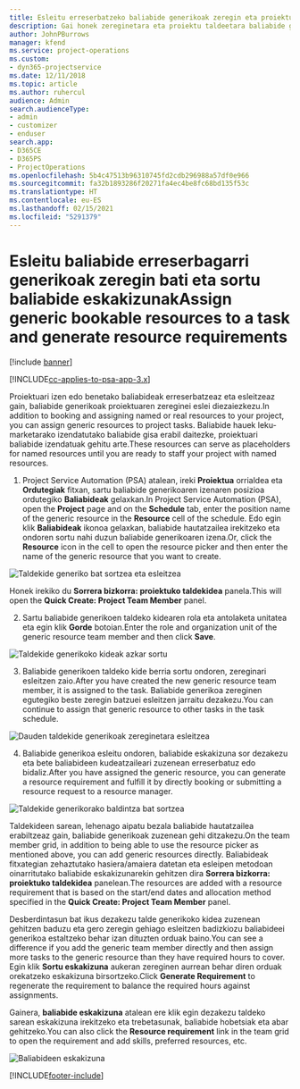 ```yaml
---
title: Esleitu erreserbatzeko baliabide generikoak zeregin eta proiektu talde bati
description: Gai honek zereginetara eta proiektu taldeetara baliabide generikoak erreserbatzeko informazioa eskaintzen du.
author: JohnPBurrows
manager: kfend
ms.service: project-operations
ms.custom:
- dyn365-projectservice
ms.date: 12/11/2018
ms.topic: article
ms.author: ruhercul
audience: Admin
search.audienceType:
- admin
- customizer
- enduser
search.app:
- D365CE
- D365PS
- ProjectOperations
ms.openlocfilehash: 5b4c47513b96310745fd2cdb296988a57df0e966
ms.sourcegitcommit: fa32b1893286f20271fa4ec4be8fc68bd135f53c
ms.translationtype: HT
ms.contentlocale: eu-ES
ms.lasthandoff: 02/15/2021
ms.locfileid: "5291379"
---
```

# <a name="assign-generic-bookable-resources-to-a-task-and-generate-resource-requirements"></a><span data-ttu-id="0ae49-103">Esleitu baliabide erreserbagarri generikoak zeregin bati eta sortu baliabide eskakizunak</span><span class="sxs-lookup"><span data-stu-id="0ae49-103">Assign generic bookable resources to a task and generate resource requirements</span></span> 

[!include [banner](../includes/psa-now-project-operations.md)]

[!INCLUDE[cc-applies-to-psa-app-3.x](../includes/cc-applies-to-psa-app-3x.md)]

<span data-ttu-id="0ae49-104">Proiektuari izen edo benetako baliabideak erreserbatzeaz eta esleitzeaz gain, baliabide generikoak proiektuaren zereginei eslei diezaiezkezu.</span><span class="sxs-lookup"><span data-stu-id="0ae49-104">In addition to booking and assigning named or real resources to your project, you can assign generic resources to project tasks.</span></span> <span data-ttu-id="0ae49-105">Baliabide hauek leku-marketarako izendatutako baliabide gisa erabil daitezke, proiektuari baliabide izendatuak gehitu arte.</span><span class="sxs-lookup"><span data-stu-id="0ae49-105">These resources can serve as placeholders for named resources until you are ready to staff your project with named resources.</span></span> 

1. <span data-ttu-id="0ae49-106">Project Service Automation (PSA) atalean, ireki **Proiektua** orrialdea eta **Ordutegiak** fitxan, sartu baliabide generikoaren izenaren posizioa ordutegiko **Baliabideak** gelaxkan.</span><span class="sxs-lookup"><span data-stu-id="0ae49-106">In Project Service Automation (PSA), open the **Project** page and on the **Schedule** tab, enter the position name of the generic resource in the **Resource** cell of the schedule.</span></span> <span data-ttu-id="0ae49-107">Edo egin klik **Baliabideak** ikonoa gelaxkan, baliabide hautatzailea irekitzeko eta ondoren sortu nahi duzun baliabide generikoaren izena.</span><span class="sxs-lookup"><span data-stu-id="0ae49-107">Or, click the **Resource** icon in the cell to open the resource picker and then enter the name of the generic resource that you want to create.</span></span>

![Taldekide generiko bat sortzea eta esleitzea](media/RM-how-to-9.png)

<span data-ttu-id="0ae49-109">Honek irekiko du **Sorrera bizkorra: proiektuko taldekidea** panela.</span><span class="sxs-lookup"><span data-stu-id="0ae49-109">This will open the **Quick Create: Project Team Member** panel.</span></span> 

2. <span data-ttu-id="0ae49-110">Sartu baliabide generikoen taldeko kidearen rola eta antolaketa unitatea eta egin klik **Gorde** botoian.</span><span class="sxs-lookup"><span data-stu-id="0ae49-110">Enter the role and organization unit of the generic resource team member and then click **Save**.</span></span>

![Taldekide generikoko kideak azkar sortu](media/RM-how-to-10.png)

3. <span data-ttu-id="0ae49-112">Baliabide generikoen taldeko kide berria sortu ondoren, zereginari esleitzen zaio.</span><span class="sxs-lookup"><span data-stu-id="0ae49-112">After you have created the new generic resource team member, it is assigned to the task.</span></span> <span data-ttu-id="0ae49-113">Baliabide generikoa zereginen egutegiko beste zeregin batzuei esleitzen jarraitu dezakezu.</span><span class="sxs-lookup"><span data-stu-id="0ae49-113">You can continue to assign that generic resource to other tasks in the task schedule.</span></span>

![Dauden taldekide generikoak zereginetara esleitzea](media/RM-how-to-11.png)

4. <span data-ttu-id="0ae49-115">Baliabide generikoa esleitu ondoren, baliabide eskakizuna sor dezakezu eta bete baliabideen kudeatzaileari zuzenean erreserbatuz edo bidaliz.</span><span class="sxs-lookup"><span data-stu-id="0ae49-115">After you have assigned the generic resource, you can generate a resource requirement and fulfill it by directly booking or submitting a resource request to a resource manager.</span></span>

![Taldekide generikorako baldintza bat sortzea](media/RM-how-to-12.png)

<span data-ttu-id="0ae49-117">Taldekideen sarean, lehenago aipatu bezala baliabide hautatzailea erabiltzeaz gain, baliabide generikoak zuzenean gehi ditzakezu.</span><span class="sxs-lookup"><span data-stu-id="0ae49-117">On the team member grid, in addition to being able to use the resource picker as mentioned above, you can add generic resources directly.</span></span> <span data-ttu-id="0ae49-118">Baliabideak fitxategian zehaztutako hasiera/amaiera datetan eta esleipen metodoan oinarritutako baliabide eskakizunarekin gehitzen dira **Sorrera bizkorra: proiektuko taldekidea** panelean.</span><span class="sxs-lookup"><span data-stu-id="0ae49-118">The resources are added with a resource requirement that is based on the start/end dates and allocation method specified in the **Quick Create: Project Team Member** panel.</span></span>

<span data-ttu-id="0ae49-119">Desberdintasun bat ikus dezakezu talde generikoko kidea zuzenean gehitzen baduzu eta gero zeregin gehiago esleitzen badizkiozu baliabideei generikoa estaltzeko behar izan dituzten orduak baino.</span><span class="sxs-lookup"><span data-stu-id="0ae49-119">You can see a difference if you add the generic team member directly and then assign more tasks to the generic resource than they have required hours to cover.</span></span> <span data-ttu-id="0ae49-120">Egin klik **Sortu eskakizuna** aukeran zereginen aurrean behar diren orduak orekatzeko eskakizuna birsortzeko.</span><span class="sxs-lookup"><span data-stu-id="0ae49-120">Click **Generate Requirement** to regenerate the requirement to balance the required hours against assignments.</span></span>

<span data-ttu-id="0ae49-121">Gainera, **baliabide eskakizuna** atalean ere klik egin dezakezu taldeko sarean eskakizuna irekitzeko eta trebetasunak, baliabide hobetsiak eta abar gehitzeko.</span><span class="sxs-lookup"><span data-stu-id="0ae49-121">You can also click the **Resource requirement** link in the team grid to open the requirement and add skills, preferred resources, etc.</span></span>

![Baliabideen eskakizuna](media/RM-how-to-13.png)



[!INCLUDE[footer-include](../includes/footer-banner.md)]